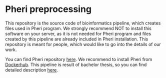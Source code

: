 # Pheri preprocessing

This repository is the source code of bioinformatics pipeline, which creates files used in Pheri program.
We strongly recommend NOT to install this software on your server, as it is not needed for Pheri program and files created by this pipeline are already included in Pheri installation.
This repository is meant for people, which would like to go into the details of our work.

You can find Pheri repository [here](https://github.com/andynet/pheri).
We recommend to install Pheri from [Dockerhub](https://hub.docker.com/r/andynet/pheri/).
This pipeline is result of bachelor thesis, so you can find detailed description [here](https://drive.google.com/file/d/1Q-oW36NoQzHxzWUl4DRQWubHGlYMKd57/view?usp=sharing).
